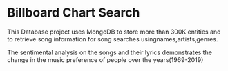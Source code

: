 # Billboard Chart Search

This Database project uses MongoDB to store more than 300K entities and to retrieve song information for song searches usingnames,artists,genres.

The sentimental analysis on the songs and their lyrics demonstrates the change in the music preference of people over the years(1969-2019)
